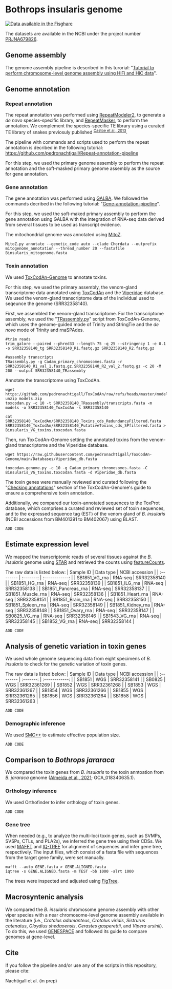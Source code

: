 # Bothrops insularis genome
<!--- [![Published in GBE](https://img.shields.io/badge/published%20in-GBE-blue)](https://doi.org/10.1093/molbev/msaf058) --->

[![Data available in the Fisghare](https://img.shields.io/badge/data%20available%20in%20the-figshare-red)](https://figshare.com/projects/Bothrops_insularis_genome/237995)

<!---
This repository contains commands and scripts used in the manuscript "The golden lancehead genome reveals distinct selective processes acting on venom genes of an island endemic snake" published in *Genome Biology and Evolution*.

All datasets used in the present study are detailed in the Supplementary file of the published manuscript.
--->

The datasets are available in the NCBI under the project number [PRJNA679826](https://www.ncbi.nlm.nih.gov/bioproject/PRJNA679826/).

## Genome assembly
The genome assembly pipeline is described in this turorial: "[Tutorial to perform chromosome-level genome assembly using HiFi and HiC data](https://github.com/pedronachtigall/HI-genome-assembly-pipeline)".

## Genome annotation
### Repeat annotation
The repeat annotation was performed using [RepeatModeler2](https://github.com/Dfam-consortium/RepeatModeler), to generate a *de novo* species-specific library, and [RepeatMasker](https://github.com/Dfam-consortium/RepeatMasker), to perform the annotation. We complement the species-specific TE library using a curated TE library of snakes previosuly published <sup>[Castoe et al., 2013](https://doi.org/10.1073/pnas.1314475110)</sup>.

The pipeline with commands and scripts used to perform the repeat annotation is decribed in the following tutorial: https://github.com/pedronachtigall/Repeat-annotation-pipeline

For this step, we used the primary genome assembly to perform the repeat annotation and the soft-masked primary genome assembly as the source for gene annotation.

### Gene annotation
The gene annotation was performed using [GALBA](https://github.com/Gaius-Augustus/GALBA). We followed the commands decribed in the following tutorial: "[Gene-annotation-pipeline](https://github.com/pedronachtigall/Gene-annotation-pipeline)".

For this step, we used the soft-maked primary assembly to perform the gene annotation using GALBA with the integration of RNA-seq data derived from several tissues to be used as transcript evidence.

The mitochondrial genome was annotated using [MitoZ](https://github.com/linzhi2013/MitoZ).
```
MitoZ.py annotate --genetic_code auto --clade Chordata --outprefix mitogenome_annotation --thread_number 20 --fastafile Binsularis_mitogenome.fasta
```

### Toxin annotation
We used [ToxCodAn-Genome](https://github.com/pedronachtigall/ToxCodAn-Genome) to annotate toxins.

For this step, we used the primary assembly, the venom-gland transcriptome data annotated using [ToxCodAn](https://github.com/pedronachtigall/ToxCodAn) and the [Viperidae](https://raw.githubusercontent.com/pedronachtigall/ToxCodAn-Genome/main/Databases/Viperidae_db.fasta) database. We used the venom-gland transcriptome data of the individual used to seqeunce the genome (SRR32358140).

First, we assembled the venom-gland transcriptome. For the transcriptome assembly, we used the "[TRassembly.py](https://raw.githubusercontent.com/pedronachtigall/ToxCodAn-Genome/refs/heads/main/bin/TRassembly.py)" script from ToxCodAn-Genome, which uses the genome-guided mode of Trinity and StringTie and the *de novo* mode of Trinity and rnaSPAdes.
```
#trim reads
trim_galore --paired --phred33 --length 75 -q 25 --stringency 1 -e 0.1 -o SRR32358140_tg SRR32358140_R1.fastq.gz SRR32358140_R2.fastq.gz

#assembly transcripts
TRassembly.py -g Cadam_primary_chromosomes.fasta -r SRR32358140_R1_val_1.fastq.gz,SRR32358140_R2_val_2.fastq.gz -c 20 -M 20G --output SRR32358140_TRassembly
```

Annotate the transcriptome using ToxCodAn.
```
wget https://github.com/pedronachtigall/ToxCodAn/raw/refs/heads/master/models.zip
unzip models.zip
toxcodan.py -c 10 -t SRR32358140_TRassembly/transcripts.fasta -m models -o SRR32358140_ToxCodAn -s SRR32358140

cat SRR32358140_ToxCodAn/SRR32358140_Toxins_cds_RedundancyFiltered.fasta SRR32358140_ToxCodAn/SRR32358140_PutativeToxins_cds_SPfiltered.fasta > Binsularis_VG_toxins.toxcodan.fasta
```

Then, run ToxCodAn-Genome setting the annotated toxins from the venom-gland transcriptome and the Viperidae database.
```
wget https://raw.githubusercontent.com/pedronachtigall/ToxCodAn-Genome/main/Databases/Viperidae_db.fasta

toxcodan-genome.py -c 10 -g Cadam_primary_chromosomes.fasta -C Binsularis_VG_toxins.toxcodan.fasta -d Viperidae_db.fasta
```

The toxin genes were manually reviewed and curated following the "[Checking annotations](https://github.com/pedronachtigall/ToxCodAn-Genome/tree/main/Guide#checking-annotations)" section of the ToxCodAn-Genome's guide to ensure a comprehensive toxin annotation.

Additionally, we compared our toxin-annotated sequences to the ToxProt database, which comprises a curated and reviewed set of toxin sequences, and to the expressed sequence tag (EST) of the venom gland of *B. insularis* (NCBI accessions from BM401391 to BM402067) using BLAST.
```
ADD CODE
```

## Estimate expression level
We mapped the transcriptomic reads of several tissues against the *B. insularis* genome using [STAR](https://github.com/alexdobin/STAR/releases) and retrieved the counts using [featureCounts](https://subread.sourceforge.net/featureCounts.html).

The raw data is listed below:
| Sample ID | Data type | NCBI accession |
| :-------- | :-------: | :------------: | 
| SB1851_VG_rna  | RNA-seq | SRR32358140 |
| SB1851_HG_rna  | RNA-seq | SRR32358139 |
| SB1851_ILG_rna  | RNA-seq | SRR32358138 |
| SB1851_Pancreas_rna  | RNA-seq | SRR32358137 |
| SB1851_Muscle_rna  | RNA-seq | SRR32358136 |
| SB1851_Heart_rna  | RNA-seq | SRR32358151 |
| SB1851_Brain_rna  | RNA-seq | SRR32358150 |
| SB1851_Spleen_rna  | RNA-seq | SRR32358149 |
| SB1851_Kidney_rna  | RNA-seq | SRR32358148 |
| SB1851_Ovary_rna  | RNA-seq | SRR32358147 |
| SB0825_VG_rna  | RNA-seq | SRR32358146 |
| SB1543_VG_rna  | RNA-seq | SRR32358145 |
| SB1852_VG_rna  | RNA-seq | SRR32358144 |

```
ADD CODE
```

## Analysis of genetic variation in toxin genes
We used whole genome sequencing data from eight specimens of *B. insularis* to check for the genetic variation of toxin genes.

The raw data is listed below:
| Sample ID | Data type | NCBI accession |
| :-------- | :-------: | :------------: | 
| SB1851    | WGS       | SRR32358141    |
| SB0825    | WGS       | SRR32361269    |
| SB1852    | WGS       | SRR32361268    |
| SB1853    | WGS       | SRR32361267    |
| SB1854    | WGS       | SRR32361266    |
| SB1855    | WGS       | SRR32361265    |
| SB1856    | WGS       | SRR32361264    |
| SB1858    | WGS       | SRR32361263    |

```
ADD CODE
```

### Demographic inference
We used [SMC++](https://github.com/popgenmethods/smcpp) to estimate effective population size.
```
ADD CODE
```

## Comparison to *Bothrops jararaca*
We compared the toxin genes from *B. insularis* to the toxin anntoation from *B. jararaca* genome ([Almeida et al., 2021](https://doi.org/10.1073/pnas.2015159118); GCA_018340635.1).

### Orthology inference
We used Orthofinder to infer orthology of toxin genes.
```
ADD CODE
```

### Gene tree
When needed (e.g., to analyze the multi-loci toxin genes, such as SVMPs, SVSPs, CTLs, and PLA2s), we inferred the gene tree using their CDSs. We used [MAFFT](https://github.com/GSLBiotech/mafft) and [IQ-TREE](https://github.com/Cibiv/IQ-TREE) for alignment of sequences and infer gene tree, respectively. The input files, which consist of a fasta file with sequences from the target gene family, were set manually.
```
mafft --auto GENE.fasta > GENE.ALIGNED.fasta
iqtree -s GENE.ALIGNED.fasta -m TEST -bb 1000 -alrt 1000
```

The trees were inspected and adjusted using [FigTree](https://github.com/rambaut/figtree/).

## Macrosyntenic analysis
We compared the *B. insularis* chromosome genome assembly with other viper species with a near chromosome-level genome assembly available in the literature (i.e., *Crotalus adamanteus*, *Crotalus viridis*, *Sistrurus catenatus*, *Gloydius shedaoensis*, *Cerastes gasperettii*, and *Vipera ursinii*). To do this, we used [GENESPACE](https://github.com/jtlovell/GENESPACE) and followed its guide to compare genomes at gene-level.

## Cite
If you follow the pipeline and/or use any of the scripts in this repository, please cite:

Nachtigall et al. (in prep)

```
```
